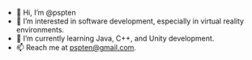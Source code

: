 - 👋 Hi, I’m @pspten
- 👀 I’m interested in software development, especially in virtual reality environments.
- 🌱 I’m currently learning Java, C++, and Unity development.
- 📫 Reach me at pspten@gmail.com.

<!---
pspten/pspten is a ✨ special ✨ repository because its `README.md` (this file) appears on your GitHub profile.
You can click the Preview link to take a look at your changes.
--->

